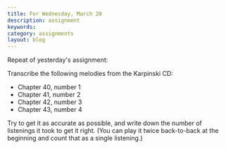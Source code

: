 ```yaml
---
title: For Wednesday, March 20
description: assignment
keywords: 
category: assignments
layout: blog
---
```


Repeat of yesterday's assignment:

Transcribe the following melodies from the Karpinski CD:

- Chapter 40, number 1  
- Chapter 41, number 2  
- Chapter 42, number 3  
- Chapter 43, number 4  

Try to get it as accurate as possible, and write down the number of listenings it took to get it right. (You can play it twice back-to-back at the beginning and count that as a single listening.)
